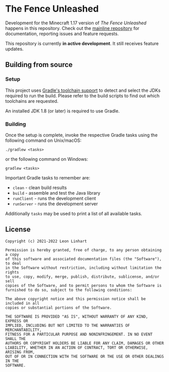 # The Fence Unleashed

Development for the Minecraft 1.17 version of _The Fence Unleashed_ happens in
this repository. Check out the [mainline repository](https://github.com/TheMrMilchmann/TheFenceUnleashed)
for documentation, reporting issues and feature requests.

This repository is currently **in active development**. It still receives
feature updates.


## Building from source

### Setup

This project uses [Gradle's toolchain support](https://docs.gradle.org/7.4.2/userguide/toolchains.html)
to detect and select the JDKs required to run the build. Please refer to the
build scripts to find out which toolchains are requested.

An installed JDK 1.8 (or later) is required to use Gradle.

### Building

Once the setup is complete, invoke the respective Gradle tasks using the
following command on Unix/macOS:

    ./gradlew <tasks>

or the following command on Windows:

    gradlew <tasks>

Important Gradle tasks to remember are:
- `clean`                   - clean build results
- `build`                   - assemble and test the Java library
- `runClient`               - runs the development client
- `runServer`               - runs the development server

Additionally `tasks` may be used to print a list of all available tasks.


## License

```
Copyright (c) 2021-2022 Leon Linhart

Permission is hereby granted, free of charge, to any person obtaining a copy
of this software and associated documentation files (the "Software"), to deal
in the Software without restriction, including without limitation the rights
to use, copy, modify, merge, publish, distribute, sublicense, and/or sell
copies of the Software, and to permit persons to whom the Software is
furnished to do so, subject to the following conditions:

The above copyright notice and this permission notice shall be included in all
copies or substantial portions of the Software.

THE SOFTWARE IS PROVIDED "AS IS", WITHOUT WARRANTY OF ANY KIND, EXPRESS OR
IMPLIED, INCLUDING BUT NOT LIMITED TO THE WARRANTIES OF MERCHANTABILITY,
FITNESS FOR A PARTICULAR PURPOSE AND NONINFRINGEMENT. IN NO EVENT SHALL THE
AUTHORS OR COPYRIGHT HOLDERS BE LIABLE FOR ANY CLAIM, DAMAGES OR OTHER
LIABILITY, WHETHER IN AN ACTION OF CONTRACT, TORT OR OTHERWISE, ARISING FROM,
OUT OF OR IN CONNECTION WITH THE SOFTWARE OR THE USE OR OTHER DEALINGS IN THE
SOFTWARE.
```